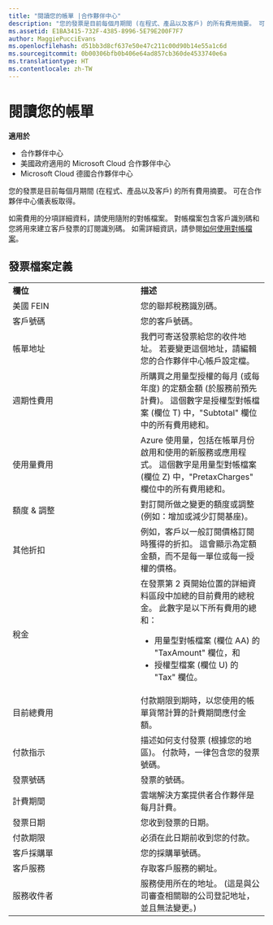 ```yaml
---
title: "閱讀您的帳單 |合作夥伴中心"
description: "您的發票是目前每個月期間 (在程式、產品以及客戶) 的所有費用摘要。 可在合作夥伴中心儀表板取得。"
ms.assetid: E1BA3415-732F-4385-8996-5E79E200F7F7
author: MaggiePucciEvans
ms.openlocfilehash: d51bb3d8cf637e50e47c211c00d90b14e55a1c6d
ms.sourcegitcommit: 0b00306bfb0b406e64ad857cb360de4533740e6a
ms.translationtype: HT
ms.contentlocale: zh-TW
---
```

# <a name="read-your-bill"></a>閱讀您的帳單

**適用於**

-  合作夥伴中心
-  美國政府適用的 Microsoft Cloud 合作夥伴中心
-  Microsoft Cloud 德國合作夥伴中心

您的發票是目前每個月期間 (在程式、產品以及客戶) 的所有費用摘要。 可在合作夥伴中心儀表板取得。

如需費用的分項詳細資料，請使用隨附的對帳檔案。 對帳檔案包含客戶識別碼和您將用來建立客戶發票的訂閱識別碼。 如需詳細資訊，請參閱[如何使用對帳檔案](use-the-reconciliation-files.md)。

## <a name="invoice-file-definitions"></a>發票檔案定義


<table>
<colgroup>
<col width="50%" />
<col width="50%" />
</colgroup>
<tbody>
<tr class="odd">
<td><strong>欄位</strong></td>
<td><strong>描述</strong></td>
</tr>
<tr class="even">
<td>美國 FEIN</td>
<td>您的聯邦稅務識別碼。</td>
</tr>
<tr class="odd">
<td>客戶號碼</td>
<td>您的客戶號碼。</td>
</tr>
<tr class="even">
<td>帳單地址</td>
<td>我們可寄送發票給您的收件地址。 若要變更這個地址，請編輯您的合作夥伴中心帳戶設定檔。</td>
</tr>
<tr class="odd">
<td>週期性費用</td>
<td>所購買之用量型授權的每月 (或每年度) 的定額金額 (於服務前預先計費)。 這個數字是授權型對帳檔案 (欄位 T) 中，&quot;Subtotal&quot; 欄位中的所有費用總和。</td>
</tr>
<tr class="even">
<td>使用量費用</td>
<td>Azure 使用量，包括在帳單月份啟用和使用的新服務或應用程式。 這個數字是用量型對帳檔案 (欄位 Z) 中，&quot;PretaxCharges&quot; 欄位中的所有費用總和。</td>
</tr>
<tr class="odd">
<td>額度 &amp; 調整</td>
<td>對訂閱所做之變更的額度或調整 (例如：增加或減少訂閱基座)。</td>
</tr>
<tr class="even">
<td>其他折扣</td>
<td>例如，客戶以一般訂閱價格訂閱時獲得的折扣。 這會顯示為定額金額，而不是每一單位或每一授權的價格。</td>
</tr>
<tr class="odd">
<td>稅金</td>
<td>在發票第 2 頁開始位置的詳細資料區段中加總的目前費用的總稅金。 此數字是以下所有費用的總和：
<ul>
<li>用量型對帳檔案 (欄位 AA) 的 &quot;TaxAmount&quot; 欄位，和</li>
<li>授權型檔案 (欄位 U) 的 &quot;Tax&quot; 欄位。</li>
</ul></td>
</tr>
<tr class="even">
<td>目前總費用</td>
<td>付款期限到期時，以您使用的帳單貨幣計算的計費期間應付金額。</td>
</tr>
<tr class="odd">
<td>付款指示</td>
<td>描述如何支付發票 (根據您的地區)。 付款時，一律包含您的發票號碼。</td>
</tr>
<tr class="even">
<td>發票號碼</td>
<td>發票的號碼。</td>
</tr>
<tr class="odd">
<td>計費期間</td>
<td>雲端解決方案提供者合作夥伴是每月計費。</td>
</tr>
<tr class="even">
<td>發票日期</td>
<td>您收到發票的日期。</td>
</tr>
<tr class="odd">
<td>付款期限</td>
<td>必須在此日期前收到您的付款。</td>
</tr>
<tr class="even">
<td>客戶採購單</td>
<td>您的採購單號碼。</td>
</tr>
<tr class="odd">
<td>客戶服務</td>
<td>存取客戶服務的網址。</td>
</tr>
<tr class="even">
<td>服務收件者</td>
<td>服務使用所在的地址。 (這是與公司審查相關聯的公司登記地址，並且無法變更。)</td>
</tr>
</tbody>
</table>

 

 

 



